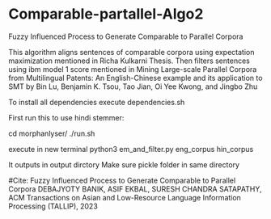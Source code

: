 # Comparable-partallel-Algo2
Fuzzy Influenced Process to Generate Comparable to Parallel Corpora


This algorithm aligns sentences of comparable corpora using expectation maximization mentioned in Richa Kulkarni Thesis. 
Then filters sentences using ibm model 1 score mentioned in Mining Large-scale Parallel Corpora from Multilingual Patents: An English-Chinese example and its application to SMT by Bin Lu, Benjamin K. Tsou, Tao Jian, Oi Yee Kwong, and Jingbo Zhu

To install all dependencies execute dependencies.sh

First run this to use hindi stemmer:

cd morphanlyser/
./run.sh 

execute in new terminal
python3 em_and_filter.py eng_corpus hin_corpus

It outputs in output dirctory
Make sure pickle folder in same directory



#Cite:
Fuzzy Influenced Process to Generate Comparable to Parallel Corpora
DEBAJYOTY BANIK, ASIF EKBAL, SURESH CHANDRA SATAPATHY, ACM Transactions on Asian and Low-Resource Language Information Processing (TALLIP), 2023
